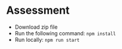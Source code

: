 # Assessment

- Download zip file
- Run the following command: `npm install`
- Run locally: `npm run start`
